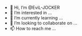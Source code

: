 - 👋 Hi, I’m @EviL-JOCKER
- 👀 I’m interested in ...
- 🌱 I’m currently learning ...
- 💞️ I’m looking to collaborate on ...
- 📫 How to reach me ...

<!---
EviL-JOCKER/EviL-JOCKER is a ✨ special ✨ repository because its `README.md` (this file) appears on your GitHub profile.
You can click the Preview link to take a look at your changes.
--->
